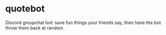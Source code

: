 # quotebot
Discord groupchat bot: save fun things your friends say, then have the bot throw them back at random
